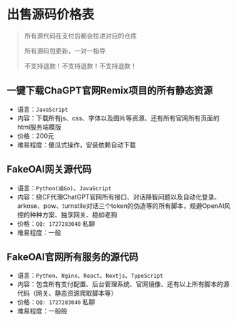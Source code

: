 # 出售源码价格表

> 所有源代码在支付后都会拉进对应的仓库
>
> 所有源码包更新，一对一指导
> 
> 不支持退款！不支持退款！不支持退款！

## 一键下载ChaGPT官网Remix项目的所有静态资源
  - 语言：`JavaScript`
  - 内容：下载所有js、css、字体以及图片等资源、还有所有官网所有页面的html服务端模版
  - 价格：200元
  - 难易程度：傻瓜式操作，安装依赖自动下载

## FakeOAI网关源代码
  - 语言：`Python(或Go)`、`JavaScript`
  - 内容：绕CF代理ChatGPT官网所有接口、对话降智问题以及自动化登录、arkose、pow、turnstile对话三个token的伪造等的所有脚本，规避OpenAI风控的种种方案、独享网关、稳如老狗
  - 价格：`QQ: 1727283040` 私聊
  - 难易程度：一般

## FakeOAI官网所有服务的源代码
  - 语言：`Python`、`Nginx`、`React`、`Nextjs`、`TypeScript`
  - 内容：包含所有支付配置、后台管理系统、官网镜像、还有以上所有脚本的源代码（网关、静态资源爬取脚本等）
  - 价格：`QQ: 1727283040` 私聊
  - 难易程度：一般般
